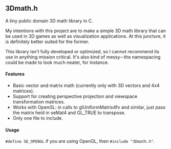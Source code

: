 ## 3Dmath.h
A tiny public domain 3D math library in C.

My intentions with this project are to make a simple 3D math library 
that can be used in 3D games as well as visualization applications. At 
this juncture, it is definitely better suited for the former.

This library isn't fully developed or optimized, so I cannot recommend 
its use in anything mission critical. It's also kind of messy--the 
namespacing could be made to look much neater, for instance.

#### Features
* Basic vector and matrix math (currently only with 3D vectors and 4x4 
  matrices).
* Support for creating perspective projection and viewspace 
  transformation matrices.
* Works with OpenGL: in calls to glUniformMatrix4fv and similar, just
  pass the matrix held in seMat4 and GL_TRUE to transpose.
* Only one file to include.

#### Usage
`#define SE_OPENGL` if you are using OpenGL, then 
`#include "3Dmath.h"`.

